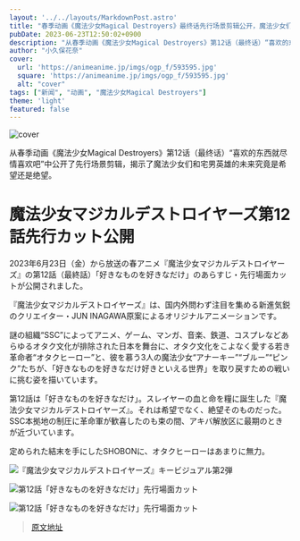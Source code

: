 ```yaml
---
layout: '../../layouts/MarkdownPost.astro'
title: "春季动画《魔法少女Magical Destroyers》最终话先行场景剪辑公开，魔法少女们的未来究竟是希望还是绝望？"
pubDate: 2023-06-23T12:50:02+0900
description: "从春季动画《魔法少女Magical Destroyers》第12话（最终话）“喜欢的东西就尽情喜欢吧”中公开了先行场景剪辑，揭示了魔法少女们和宅男英雄的未来究竟是希望还是绝望。"
author: "小久保花奈"
cover:
  url: 'https://animeanime.jp/imgs/ogp_f/593595.jpg'
  square: 'https://animeanime.jp/imgs/ogp_f/593595.jpg'
  alt: "cover"
tags: ["新闻", "动画", "魔法少女Magical Destroyers"]
theme: 'light'
featured: false
---
```


![cover](https://animeanime.jp/imgs/ogp_f/593595.jpg)

从春季动画《魔法少女Magical Destroyers》第12话（最终话）“喜欢的东西就尽情喜欢吧”中公开了先行场景剪辑，揭示了魔法少女们和宅男英雄的未来究竟是希望还是绝望。

# 魔法少女マジカルデストロイヤーズ第12話先行カット公開

2023年6月23日（金）から放送の春アニメ『魔法少女マジカルデストロイヤーズ』の第12話（最終話）「好きなものを好きなだけ」のあらすじ・先行場面カットが公開されました。

『魔法少女マジカルデストロイヤーズ』は、国内外問わず注目を集める新進気鋭のクリエイター・JUN INAGAWA原案によるオリジナルアニメーションです。

謎の組織“SSC”によってアニメ、ゲーム、マンガ、音楽、鉄道、コスプレなどあらゆるオタク文化が排除された日本を舞台に、オタク文化をこよなく愛する若き革命者“オタクヒーロー”と、彼を慕う3人の魔法少女“アナーキー”“ブルー”“ピンク”たちが、「好きなものを好きなだけ好きといえる世界」を取り戻すための戦いに挑む姿を描いています。

第12話は「好きなものを好きなだけ」。スレイヤーの血と命を糧に誕生した『魔法少女マジカルデストロイヤーズ』。それは希望でなく、絶望そのものだった。SSC本拠地の制圧に革命軍が歓喜したのも束の間、アキバ解放区に最期のときが近づいています。

定められた結末を手にしたSHOBONに、オタクヒーローはあまりに無力。

![『魔法少女マジカルデストロイヤーズ』キービジュアル第2弾](https://animeanime.jp/imgs/zoom/593604.jpg)

![第12話「好きなものを好きなだけ」先行場面カット](https://animeanime.jp/imgs/zoom/593596.jpg)

![第12話「好きなものを好きなだけ」先行場面カット](https://animeanime.jp/imgs/zoom/593602.jpg)

>[原文地址](https://animeanime.jp/article/2023/06/23/78119.html)  